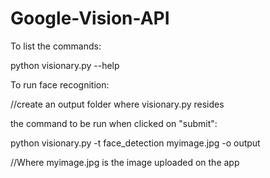 # Google-Vision-API




To list the commands:

python visionary.py --help

To run face recognition:

//create an output folder where visionary.py resides

the command to be run when clicked on "submit":


python visionary.py -t face_detection myimage.jpg  -o output

 //Where myimage.jpg is the image uploaded on the app


